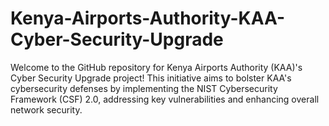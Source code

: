 # Kenya-Airports-Authority-KAA-Cyber-Security-Upgrade
Welcome to the GitHub repository for Kenya Airports Authority (KAA)'s Cyber Security Upgrade project! This initiative aims to bolster KAA's cybersecurity defenses by implementing the NIST Cybersecurity Framework (CSF) 2.0, addressing key vulnerabilities and enhancing overall network security.
